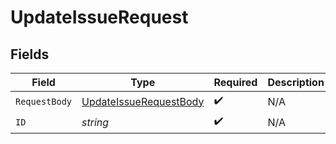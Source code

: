 # UpdateIssueRequest


## Fields

| Field                                                                       | Type                                                                        | Required                                                                    | Description                                                                 |
| --------------------------------------------------------------------------- | --------------------------------------------------------------------------- | --------------------------------------------------------------------------- | --------------------------------------------------------------------------- |
| `RequestBody`                                                               | [UpdateIssueRequestBody](../../models/operations/updateissuerequestbody.md) | :heavy_check_mark:                                                          | N/A                                                                         |
| `ID`                                                                        | *string*                                                                    | :heavy_check_mark:                                                          | N/A                                                                         |